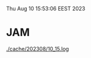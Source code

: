 Thu Aug 10 15:53:06 EEST 2023
# JAM
<a href='./cache/202308/10_15.log'>./cache/202308/10_15.log</a>
